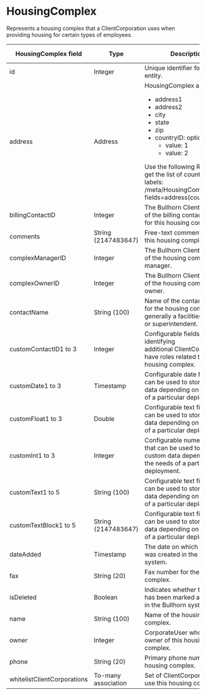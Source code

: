 # HousingComplex

Represents a housing complex that a ClientCorporation uses when providing housing for certain types of employees. 

| **HousingComplex field** | **Type** | **Description** | **Not null** | **Read-only** |
| --- | --- | --- | --- | --- |
| id | Integer | Unique identifier for this entity. | X | X |
| address | Address | HousingComplex address:<ul><li>address1</li><li>address2</li><li>city</li><li>state</li><li>zip</li><li>countryID: options:<ul><li>value: 1</li><li>value: 2</li></ul></ul>Use the following REST call to get the list of countryIDs and labels: /meta/HousingComplex?fields=address(countryID) | | |
| billingContactID | Integer | The Bullhorn ClientContact id of the billing contact person for this housing complex. | | |
| comments | String (2147483647) | Free-text comments about this housing complex. | | |
| complexManagerID | Integer | The Bullhorn ClientContact id of the housing complex manager. | | |
| complexOwnerID | Integer | The Bullhorn ClientContact id of the housing complex owner.  | | |
| contactName | String (100) | Name of the contact person for the housing complex, generally a facilities manager or superintendent. | | |
| customContactID1 to 3 | Integer | Configurable fields for identifying additional ClientContacts who have roles related to this housing complex. | | |
| customDate1 to 3 | Timestamp | Configurable date fields that can be used to store custom data depending on the needs of a particular deployment. | | |
| customFloat1 to 3 | Double | Configurable text fields that can be used to store custom data depending on the needs of a particular deployment. | X | |
| customInt1 to 3 | Integer | Configurable numeric fields that can be used to store custom data depending on the needs of a particular deployment. | | |
| customText1 to 5 | String (100) | Configurable text fields that can be used to store custom data depending on the needs of a particular deployment. | | |
| customTextBlock1 to 5 | String (2147483647) | Configurable text fields that can be used to store custom data depending on the needs of a particular deployment. | | |
| dateAdded | Timestamp | The date on which this record was created in the Bullhorn system. | X | |
| fax | String (20) | Fax number for the housing complex. | | |
| isDeleted | Boolean | Indicates whether this record has been marked as deleted in the Bullhorn system. | X | |
| name | String (100) | Name of the housing complex. | X | |
| owner | Integer | CorporateUser who is the owner of this housing complex. | X | |
| phone | String (20) | Primary phone number of the housing complex. | | |
| whitelistClientCorporations | To-many association | Set of ClientCorporations to use this housing complex. | | |